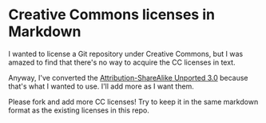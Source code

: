 # Creative Commons licenses in Markdown

I wanted to license a Git repository under Creative Commons, but I was amazed to find that there's no way to acquire the CC licenses in text.

Anyway, I've converted the [Attribution-ShareAlike Unported 3.0](/by-sa-3.0.md) because that's what I wanted to use. I'll add more as I want them.

Please fork and add more CC licenses! Try to keep it in the same markdown format as the existing licenses in this repo.
